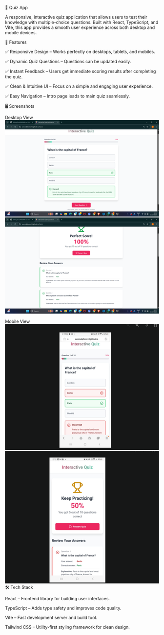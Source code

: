 🎯 Quiz App






A responsive, interactive quiz application that allows users to test their knowledge with multiple-choice questions. Built with React, TypeScript, and Vite, this app provides a smooth user experience across both desktop and mobile devices.

🌟 Features

✅ Responsive Design – Works perfectly on desktops, tablets, and mobiles.

✅ Dynamic Quiz Questions – Questions can be updated easily.

✅ Instant Feedback – Users get immediate scoring results after completing the quiz.

✅ Clean & Intuitive UI – Focus on a simple and engaging user experience.

✅ Easy Navigation – Intro page leads to main quiz seamlessly.

🖥️ Screenshots

Desktop View
![Desktop Screenshot](./desktop1.png)
![Desktop Screenshot](./desktop2.png)

Mobile View
![Mobile Screenshot](./mobile1.png)
![Mobile Screenshot](./mobile2.png)
🛠️ Tech Stack

React – Frontend library for building user interfaces.

TypeScript – Adds type safety and improves code quality.

Vite – Fast development server and build tool.

Tailwind CSS – Utility-first styling framework for clean design.
